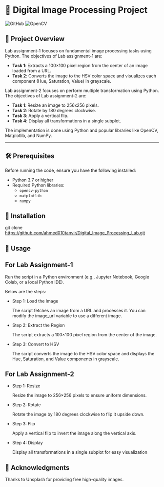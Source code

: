 # 🌅 Digital Image Processing Project

![GitHub](https://img.shields.io/badge/Python-3.7%2B-blue) ![OpenCV](https://img.shields.io/badge/OpenCV-4.x-green)

## 📖 Project Overview

Lab assignment-1 focuses on fundamental image processing tasks using Python. The objectives of Lab assignment-1 are: 

- **Task 1**: Extracts a 100×100 pixel region from the center of an image loaded from a URL.
- **Task 2**: Converts the image to the HSV color space and visualizes each component (Hue, Saturation, Value) in grayscale.

Lab assignment-2 focuses on perform multiple transformation using Python. The objectives of Lab assignment-2 are:
- **Task 1**: Resize an image to 256x256 pixels.
- **Task 2**: Rotate by 180 degrees clockwise.
- **Task 3**: Apply a vertical flip.
- **Task 4**: Display all transformations in a single subplot.

The implementation is done using Python and popular libraries like OpenCV, Matplotlib, and NumPy.

---

## 🛠️ Prerequisites

Before running the code, ensure you have the following installed:
- Python 3.7 or higher
- Required Python libraries:
  - `opencv-python`
  - `matplotlib`
  - `numpy`

## 🚀 Installation
git clone https://github.com/ahmed010tanvir/Digital_Image_Processing_Lab.git

## 🎯 Usage 
**For Lab Assignment-1** 
---
Run the script in a Python environment (e.g., Jupyter Notebook, Google Colab, or a local Python IDE).

Below are the steps: 

- Step 1: Load the Image 

  The script fetches an image from a URL and processes it. You can modify the image_url variable to use a different image.

- Step 2: Extract the Region
  
  The script extracts a 100×100 pixel region from the center of the image.

- Step 3: Convert to HSV
  
  The script converts the image to the HSV color space and displays the Hue, Saturation, and Value components in grayscale.
  
**For Lab Assignment-2** 
---
- Step 1: Resize

  Resize the image to 256×256 pixels to ensure uniform dimensions.

- Step 2: Rotate

  Rotate the image by 180 degrees clockwise to flip it upside down.

- Step 3: Flip

  Apply a vertical flip to invert the image along the vertical axis.

- Step 4: Display

  Display all transformations in a single subplot for easy visualization
  
## 🙏 Acknowledgments 

  Thanks to Unsplash  for providing free high-quality images.
